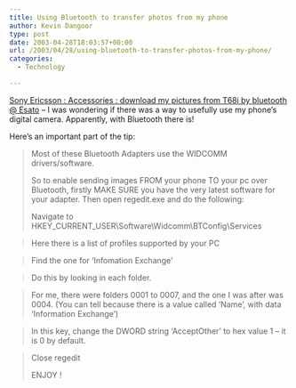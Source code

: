 ```yaml
---
title: Using Bluetooth to transfer photos from my phone
author: Kevin Dangoor
type: post
date: 2003-04-28T18:03:57+00:00
url: /2003/04/28/using-bluetooth-to-transfer-photos-from-my-phone/
categories:
  - Technology

---
```

[Sony Ericsson : Accessories : download my pictures from T68i by bluetooth @ Esato][1] &#8211; I was wondering if there was a way to usefully use my phone&#8217;s digital camera. Apparently, with Bluetooth there is!

Here&#8217;s an important part of the tip:

> Most of these Bluetooth Adapters use the WIDCOMM drivers/software.
> 
> So to enable sending images FROM your phone TO your pc over Bluetooth, firstly MAKE SURE you have the very latest software for your adapter. Then open regedit.exe and do the following:
> 
> Navigate to HKEY\_CURRENT\_USER\Software\Widcomm\BTConfig\Services
  
> Here there is a list of profiles supported by your PC
  
> Find the one for &#8216;Infomation Exchange&#8217;
  
> Do this by looking in each folder.
  
> For me, there were folders 0001 to 0007, and the one I was after was 0004. (You can tell because there is a value called &#8216;Name&#8217;, with data &#8216;Information Exchange&#8217;)
  
> In this key, change the DWORD string &#8216;AcceptOther&#8217; to hex value 1 &#8211; it is 0 by default.
  
> Close regedit
> 
> ENJOY !

 [1]: http://www.esato.com/board/viewtopic.php?topic=9559&forum=15#post119923 "Sony Ericsson : Accessories : download my pictures from T68i by bluetooth @ Esato"